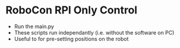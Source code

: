 # RoboCon RPI Only Control

- Run the main.py
- These scripts run independantly (i.e. without the software on PC)
- Useful to for pre-setting positions on the robot 
